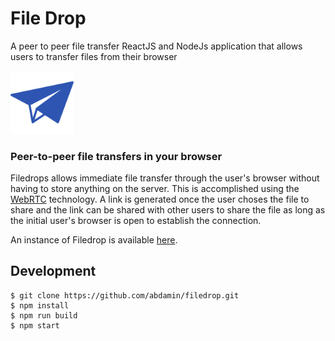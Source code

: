 # File Drop

A peer to peer file transfer ReactJS and NodeJs application that allows users to transfer files from their browser

<a href="https://xkcd.com/949/"></a> <img src="static/images/paperplane2.png" alt="FileDrop" width="20%" /> <h3>Peer-to-peer file transfers in your browser</h3>

Filedrops allows immediate file transfer through the user's browser without having to store anything on the server. This is accomplished using the [WebRTC](http://www.webrtc.org) technology.
A link is generated once the user choses the file to share and the link can be shared with other users to share the file as long as the initial user's browser is open to establish the connection.

An instance of Filedrop is available [here](https://shrouded-wave-14872.herokuapp.com/).

## Development

    $ git clone https://github.com/abdamin/filedrop.git
    $ npm install
    $ npm run build
    $ npm start
